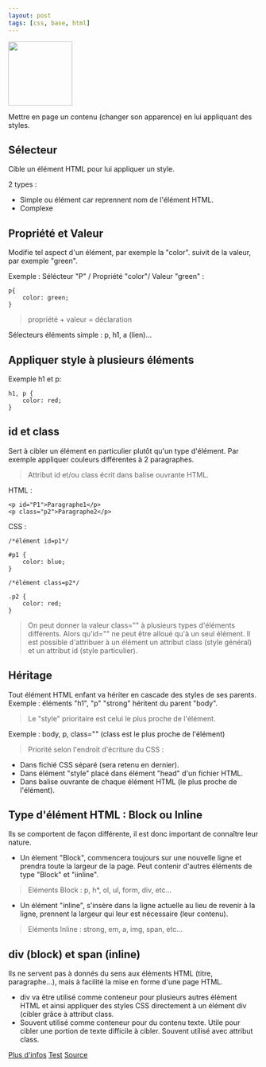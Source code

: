 ```yaml
---
layout: post
tags: [css, base, html]
---
```

<img src="https://sabe.io/classes/css/hero.png" height="129" atl="ilustration picture html">

Mettre en page un contenu (changer son apparence) en lui appliquant des styles.

## Sélecteur
Cible un élément HTML pour lui appliquer un style.

2 types :
* Simple ou élément car reprennent nom de l'élément HTML.
* Complexe

## Propriété et Valeur
Modifie tel aspect d'un élément, par exemple la "color". suivit de la valeur, par exemple "green".

Exemple : Sélécteur "P" / Propriété "color"/ Valeur "green" :

```
p{
	color: green;
}
```

> propriété + valeur = déclaration

Sélecteurs éléments simple : p, h1, a (lien)...

## Appliquer style à plusieurs éléments
Exemple h1 et p:
```
h1, p {
	color: red;
}
```

## id et class
Sert à cibler un élément en particulier plutôt qu'un type d'élément.
Par exemple appliquer couleurs différentes à 2 paragraphes.
> Attribut id et/ou class écrit dans balise ouvrante HTML.

HTML :
```
<p id="P1">Paragraphe1</p>
<p class="p2">Paragraphe2</p>
```
CSS :
```
/*élément id=p1*/

#p1 {
	color: blue;
}

/*élément class=p2*/

.p2 {
	color: red;
}
```

> On peut donner la valeur class="" à plusieurs types d'éléments différents. Alors qu'id="" ne peut être alloué qu'à un seul élément.
> Il est possible d'attribuer à un élément un attribut class (style général) et un attribut id (style particulier).

## Héritage
Tout élément HTML enfant va hériter en cascade des styles de ses parents.
Exemple : éléments "h1", "p" "strong" héritent du parent "body".

> Le "style" prioritaire est celui le plus proche de l'élément.

Exemple : body, p, class="" (class est le plus proche de l'élément)

> Priorité selon l'endroit d'écriture du CSS :
* Dans fichié CSS séparé (sera retenu en dernier).
* Dans élément "style" placé dans élément "head" d'un fichier HTML.
* Dans balise ouvrante de chaque élément HTML (le plus proche de l'élément).

## Type d'élément HTML : Block ou Inline
Ils se comportent de façon différente, il est donc important de connaître leur nature.

* Un élement "Block", commencera toujours sur une  nouvelle ligne et prendra toute la largeur de la page.
Peut contenir d'autres éléments de type "Block" et "iinline".

> Eléments Block : p, h*, ol, ul, form, div, etc...

* Un élément "inline", s'insère dans la ligne actuelle au lieu de revenir à la ligne, prennent la largeur qui leur est nécessaire (leur contenu).

> Eléments Inline : strong, em, a, img, span, etc...

## div (block) et span (inline)
Ils ne servent pas à donnés du sens aux éléments HTML (titre, paragraphe...), mais à facilité la mise en forme d'une page HTML.
* div va être utilisé comme conteneur pour plusieurs autres élément HTML et ainsi appliquer des styles CSS directement à un élément div (cibler grâce à attribut class.
* Souvent utilisé comme conteneur pour du contenu texte. Utile pour cibler une portion de texte difficile à cibler. Souvent utilisé avec attribut class.

[Plus d'infos](https://www.pierre-giraud.com/html-css/cours-complet/div-span-html-css.php)
[Test](https://www.pierre-giraud.com/html-css/cours-complet/test2.php)
[Source](https://www.pierre-giraud.com/html-css/cours-complet/selecteurs-proprietes-css.php)
